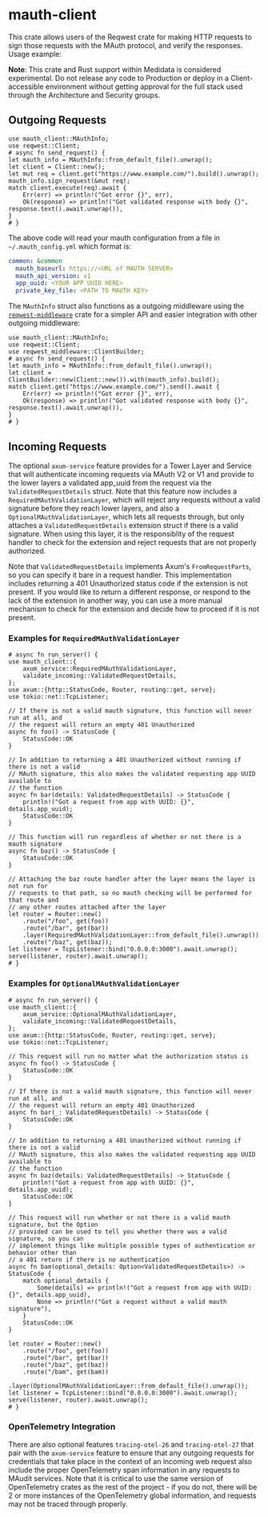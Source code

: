 # mauth-client

This crate allows users of the Reqwest crate for making HTTP requests to sign those requests with
the MAuth protocol, and verify the responses. Usage example:

**Note**: This crate and Rust support within Medidata is considered experimental. Do not
release any code to Production or deploy in a Client-accessible environment without getting
approval for the full stack used through the Architecture and Security groups.

## Outgoing Requests

```no_run
use mauth_client::MAuthInfo;
use reqwest::Client;
# async fn send_request() {
let mauth_info = MAuthInfo::from_default_file().unwrap();
let client = Client::new();
let mut req = client.get("https://www.example.com/").build().unwrap();
mauth_info.sign_request(&mut req);
match client.execute(req).await {
    Err(err) => println!("Got error {}", err),
    Ok(response) => println!("Got validated response with body {}", response.text().await.unwrap()),
}
# }
```

The above code will read your mauth configuration from a file in `~/.mauth_config.yml` which format is:
```yaml
common: &common
  mauth_baseurl: https://<URL of MAUTH SERVER>
  mauth_api_version: v1
  app_uuid: <YOUR APP UUID HERE>
  private_key_file: <PATH TO MAUTH KEY>
```

The `MAuthInfo` struct also functions as a outgoing middleware using the
[`reqwest-middleware`](https://crates.io/crates/reqwest-middleware) crate for a simpler API and easier
integration with other outgoing middleware:

```no_run
use mauth_client::MAuthInfo;
use reqwest::Client;
use reqwest_middleware::ClientBuilder;
# async fn send_request() {
let mauth_info = MAuthInfo::from_default_file().unwrap();
let client = ClientBuilder::new(Client::new()).with(mauth_info).build();
match client.get("https://www.example.com/").send().await {
    Err(err) => println!("Got error {}", err),
    Ok(response) => println!("Got validated response with body {}", response.text().await.unwrap()),
}
# }
```

## Incoming Requests

The optional `axum-service` feature provides for a Tower Layer and Service that will
authenticate incoming requests via MAuth V2 or V1 and provide to the lower layers a
validated app_uuid from the request via the `ValidatedRequestDetails` struct. Note that
this feature now includes a `RequiredMAuthValidationLayer`, which will reject any
requests without a valid signature before they reach lower layers, and also a
`OptionalMAuthValidationLayer`, which lets all requests through, but only attaches a
`ValidatedRequestDetails` extension struct if there is a valid signature. When using this
layer, it is the responsiblity of the request handler to check for the extension and
reject requests that are not properly authorized.

Note that `ValidatedRequestDetails` implements Axum's `FromRequestParts`, so you can
specify it bare in a request handler. This implementation includes returning a 401
Unauthorized status code if the extension is not present. If you would like to return
a different response, or respond to the lack of the extension in another way, you can
use a more manual mechanism to check for the extension and decide how to proceed if it
is not present.

### Examples for `RequiredMAuthValidationLayer`

```no_run
# async fn run_server() {
use mauth_client::{
    axum_service::RequiredMAuthValidationLayer,
    validate_incoming::ValidatedRequestDetails,
};
use axum::{http::StatusCode, Router, routing::get, serve};
use tokio::net::TcpListener;

// If there is not a valid mauth signature, this function will never run at all, and
// the request will return an empty 401 Unauthorized
async fn foo() -> StatusCode {
    StatusCode::OK
}

// In addition to returning a 401 Unauthorized without running if there is not a valid
// MAuth signature, this also makes the validated requesting app UUID available to
// the function
async fn bar(details: ValidatedRequestDetails) -> StatusCode {
    println!("Got a request from app with UUID: {}", details.app_uuid);
    StatusCode::OK
}

// This function will run regardless of whether or not there is a mauth signature
async fn baz() -> StatusCode {
    StatusCode::OK
}

// Attaching the baz route handler after the layer means the layer is not run for
// requests to that path, so no mauth checking will be performed for that route and
// any other routes attached after the layer
let router = Router::new()
    .route("/foo", get(foo))
    .route("/bar", get(bar))
    .layer(RequiredMAuthValidationLayer::from_default_file().unwrap())
    .route("/baz", get(baz));
let listener = TcpListener::bind("0.0.0.0:3000").await.unwrap();
serve(listener, router).await.unwrap();
# }
```

### Examples for `OptionalMAuthValidationLayer`

```no_run
# async fn run_server() {
use mauth_client::{
    axum_service::OptionalMAuthValidationLayer,
    validate_incoming::ValidatedRequestDetails,
};
use axum::{http::StatusCode, Router, routing::get, serve};
use tokio::net::TcpListener;

// This request will run no matter what the authorization status is
async fn foo() -> StatusCode {
    StatusCode::OK
}

// If there is not a valid mauth signature, this function will never run at all, and
// the request will return an empty 401 Unauthorized
async fn bar(_: ValidatedRequestDetails) -> StatusCode {
    StatusCode::OK
}

// In addition to returning a 401 Unauthorized without running if there is not a valid
// MAuth signature, this also makes the validated requesting app UUID available to
// the function
async fn baz(details: ValidatedRequestDetails) -> StatusCode {
    println!("Got a request from app with UUID: {}", details.app_uuid);
    StatusCode::OK
}

// This request will run whether or not there is a valid mauth signature, but the Option
// provided can be used to tell you whether there was a valid signature, so you can
// implement things like multiple possible types of authentication or behavior other than
// a 401 return if there is no authentication
async fn bam(optional_details: Option<ValidatedRequestDetails>) -> StatusCode {
    match optional_details {
        Some(details) => println!("Got a request from app with UUID: {}", details.app_uuid),
        None => println!("Got a request without a valid mauth signature"),
    }
    StatusCode::OK
}

let router = Router::new()
    .route("/foo", get(foo))
    .route("/bar", get(bar))
    .route("/baz", get(baz))
    .route("/bam", get(bam))
    .layer(OptionalMAuthValidationLayer::from_default_file().unwrap());
let listener = TcpListener::bind("0.0.0.0:3000").await.unwrap();
serve(listener, router).await.unwrap();
# }
```

### OpenTelemetry Integration

There are also optional features `tracing-otel-26` and `tracing-otel-27` that pair with
the `axum-service` feature to ensure that any outgoing requests for credentials that take
place in the context of an incoming web request also include the proper OpenTelemetry span
information in any requests to MAudit services. Note that it is critical to use the same
version of OpenTelemetry crates as the rest of the project - if you do not, there will be 2
or more instances of the OpenTelemetry global information, and requests may not be traced
through properly.
